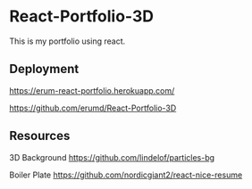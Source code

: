 # React-Portfolio-3D

This is my portfolio using react.

## Deployment

https://erum-react-portfolio.herokuapp.com/

https://github.com/erumd/React-Portfolio-3D

## Resources

3D Background
https://github.com/lindelof/particles-bg

Boiler Plate
https://github.com/nordicgiant2/react-nice-resume
